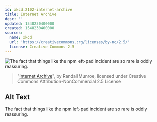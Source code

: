 ```yaml
---
id: xkcd.2102-internet-archive
title: Internet Archive
desc: ''
updated: 1548230400000
created: 1548230400000
sources:
  name: xkcd
  url: 'https://creativecommons.org/licenses/by-nc/2.5/'
  license: Creative Commons 2.5
---
```

![The fact that things like the npm left-pad incident are so rare is oddly reassuring.](https://imgs.xkcd.com/comics/internet_archive.png)
> "[Internet Archive](https://xkcd.com/2102/)", by Randall Munroe, licensed under Creative Commons Attribution-NonCommercial 2.5 License

## Alt Text
The fact that things like the npm left-pad incident are so rare is oddly reassuring.
